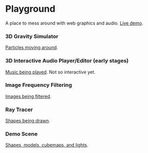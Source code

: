 # Playground

A place to mess around with web graphics and audio.  <a href="http://playground.loganbarnes.net/playground" target="_blank">Live demo</a>.

### 3D Gravity Simulator

<a href="http://playground.loganbarnes.net/gravity3D" target="_blank">Particles moving around</a>.


### 3D Interactive Audio Player/Editor (early stages)

<a href="http://playground.loganbarnes.net/interactiveMusic" target="_blank">Music being played</a>. Not so interactive yet.


### Image Frequency Filtering

<a href="http://playground.loganbarnes.net/fft" target="_blank">Images being filtered</a>.


### Ray Tracer

<a href="http://playground.loganbarnes.net/render" target="_blank">Shapes being drawn</a>.


### Demo Scene

<a href="http://playground.loganbarnes.net/default" target="_blank">Shapes, models, cubemaps, and lights</a>.
